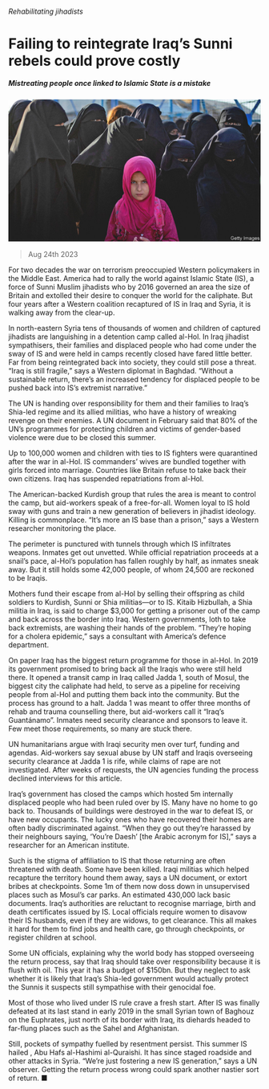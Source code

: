 ###### Rehabilitating jihadists

# Failing to reintegrate Iraq’s Sunni rebels could prove costly 

##### Mistreating people once linked to Islamic State is a mistake 

![image](images/20230826_MAP004.jpg) 

> Aug 24th 2023 

For two decades the war on terrorism preoccupied Western policymakers in the Middle East. America had to rally the world against Islamic State (IS), a force of Sunni Muslim jihadists who by 2016 governed an area the size of Britain and extolled their desire to conquer the world for the caliphate. But four years after a Western coalition recaptured  of IS in Iraq and Syria, it is walking away from the clear-up. 

In north-eastern Syria tens of thousands of women and children of captured jihadists are languishing in a detention camp called al-Hol. In Iraq jihadist sympathisers, their families and displaced people who had come under the sway of IS and were held in camps recently closed have fared little better. Far from being reintegrated back into society, they could still pose a threat. “Iraq is still fragile,” says a Western diplomat in Baghdad. “Without a sustainable return, there’s an increased tendency for displaced people to be pushed back into IS’s extremist narrative.”

The UN is handing over responsibility for them and their families to Iraq’s Shia-led regime and its allied militias, who have a history of wreaking revenge on their enemies. A UN document in February said that 80% of the UN’s programmes for protecting children and victims of gender-based violence were due to be closed this summer.

Up to 100,000 women and children with ties to IS fighters were quarantined after the war in al-Hol. IS commanders’ wives are bundled together with girls forced into marriage. Countries like Britain refuse to take back their own citizens. Iraq has suspended repatriations from al-Hol.

The American-backed Kurdish group that rules the area is meant to control the camp, but aid-workers speak of a free-for-all. Women loyal to IS hold sway with guns and train a new generation of believers in jihadist ideology. Killing is commonplace. “It’s more an IS base than a prison,” says a Western researcher monitoring the place.

The perimeter is punctured with tunnels through which IS infiltrates weapons. Inmates get out unvetted. While official repatriation proceeds at a snail’s pace, al-Hol’s population has fallen roughly by half, as inmates sneak away. But it still holds some 42,000 people, of whom 24,500 are reckoned to be Iraqis. 

Mothers fund their escape from al-Hol by selling their offspring as child soldiers to Kurdish, Sunni or Shia militias—or to IS. Kitaib Hizbullah, a Shia militia in Iraq, is said to charge $3,000 for getting a prisoner out of the camp and back across the border into Iraq. Western governments, loth to take back extremists, are washing their hands of the problem. “They’re hoping for a cholera epidemic,” says a consultant with America’s defence department.

On paper Iraq has the biggest return programme for those in al-Hol. In 2019 its government promised to bring back all the Iraqis who were still held there. It opened a transit camp in Iraq called Jadda 1, south of Mosul, the biggest city the caliphate had held, to serve as a pipeline for receiving people from al-Hol and putting them back into the community. But the process has ground to a halt. Jadda 1 was meant to offer three months of rehab and trauma counselling there, but aid-workers call it “Iraq’s Guantánamo”. Inmates need security clearance and sponsors to leave it. Few meet those requirements, so many are stuck there. 

UN humanitarians argue with Iraqi security men over turf, funding and agendas. Aid-workers say sexual abuse by UN staff and Iraqis overseeing security clearance at Jadda 1 is rife, while claims of rape are not investigated. After weeks of requests, the UN agencies funding the process declined interviews for this article.

Iraq’s government has closed the camps which hosted 5m internally displaced people who had been ruled over by IS. Many have no home to go back to. Thousands of buildings were destroyed in the war to defeat IS, or have new occupants. The lucky ones who have recovered their homes are often badly discriminated against. “When they go out they’re harassed by their neighbours saying, ‘You’re Daesh’ [the Arabic acronym for IS],” says a researcher for an American institute. 

Such is the stigma of affiliation to IS that those returning are often threatened with death. Some have been killed. Iraqi militias which helped recapture the territory hound them away, says a UN document, or extort bribes at checkpoints. Some 1m of them now doss down in unsupervised places such as Mosul’s car parks. An estimated 430,000 lack basic documents. Iraq’s authorities are reluctant to recognise marriage, birth and death certificates issued by IS. Local officials require women to disavow their IS husbands, even if they are widows, to get clearance. This all makes it hard for them to find jobs and health care, go through checkpoints, or register children at school.

Some UN officials, explaining why the world body has stopped overseeing the return process, say that Iraq should take over responsibility because it is flush with oil. This year it has a budget of $150bn. But they neglect to ask whether it is likely that Iraq’s Shia-led government would actually protect the Sunnis it suspects still sympathise with their genocidal foe. 

Most of those who lived under IS rule crave a fresh start. After IS was finally defeated at its last stand in early 2019 in the small Syrian town of Baghouz on the Euphrates, just north of its border with Iraq, its diehards headed to far-flung places such as the Sahel and Afghanistan.

Still, pockets of sympathy fuelled by resentment persist. This summer IS hailed , Abu Hafs al-Hashimi al-Quraishi. It has since staged roadside and other attacks in Syria. “We’re just fostering a new IS generation,” says a UN observer. Getting the return process wrong could spark another nastier sort of return. ■

